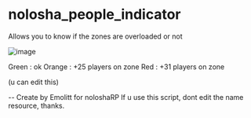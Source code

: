 # nolosha_people_indicator
Allows you to know if the zones are overloaded or not

![image](https://user-images.githubusercontent.com/93606636/187936926-e4f2afb6-201e-48dd-b7a4-444ed47f88be.png)

Green : ok
Orange : +25 players on zone
Red : +31 players on zone

(u can edit this)

-- Create by Emolitt for noloshaRP
If u use this script, dont edit the name resource, thanks.
